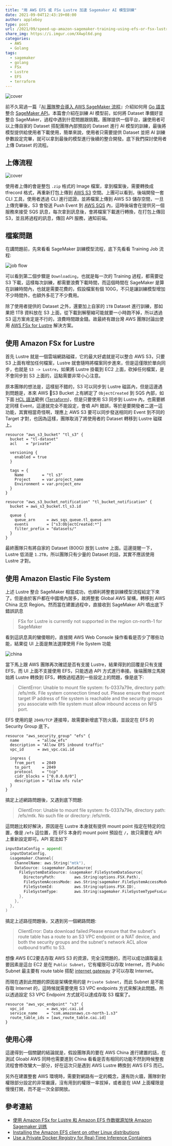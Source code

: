 ```yaml
---
title: "用 AWS EFS 或 FSx Lustre 加速 Sagemaker AI 模型訓練"
date: 2021-09-04T12:43:19+08:00
author: appleboy
type: post
url: /2021/09/speed-up-amazon-sagemaker-training-using-efs-or-fsx-lustre
share_img: https://i.imgur.com/X4wpl6d.png
categories:
  - AWS
  - Golang
tags:
  - sagemaker
  - golang
  - FSx
  - Lustre
  - EFS
  - terraform
---
```


![cover](https://i.imgur.com/X4wpl6d.png)

前不久寫過一篇『[AI 團隊整合導入 AWS SageMaker 流程][1]』介紹如何用 [Go 語言][2]整合 [SageMaker API][3]。本篇會介紹在訓練 AI 模型前，如何將 Dataset 準備好並整合 SageMaker，過程中遇到什麼問題跟挑戰。團隊提供一個平台，讓使用者可以上傳自家的 Dataset 搭配團隊內部預設的 Dataset 進行 AI 模型的訓練，最後將模型提供給使用者下載使用，簡單來說，使用者只需要提供 Dataset 並把 AI 訓練參數設定完畢，就可以拿到最後的模型進行後續的整合開發。底下我們探討使用者上傳 Dataset 的流程。

[1]:https://blog.wu-boy.com/2021/06/integratate-sagemaker-workflow-using-golang-api/
[2]:https://golang.org
[3]:https://aws.amazon.com/tw/pm/sagemaker/

<!--more-->

## 上傳流程

![cover](https://i.imgur.com/X4wpl6d.png)

使用者上傳的會是整包 `.zip` 格式的 Image 檔案，拿到檔案後，需要轉換成 tfrecord 格式，再重新打包上傳到 [AWS S3][11] 空間。上團可以看到，後端開發一套 CLI 工具，使用者透過 CLI 進行認證，並將檔案上傳到 AWS S3 儲存空間，一旦上傳完畢後，S3 會發送 Push Event 到 [AWS SQS][12] 內，這時後端會在提供另一個服務來接受 SQS 訊息，每次拿到訊息後，會將檔案下載進行轉換，在打包上傳回 S3，並且將過程的訊息，傳回 API 服務，通知前端。

[11]:https://aws.amazon.com/tw/s3/
[12]:https://aws.amazon.com/tw/sqs/

## 檔案問題

在講問題前，先來看看 SageMaker 訓練模型流程，底下先看看 Training Job 流程:

![job flow](https://i.imgur.com/K57zeNx.png)

可以看到第二個步驟是 `Downloading`，也就是每一次的 Training 過程，都需要從 S3 下載，這樣每次訓練，都需要浪費下載時間，而這個時間在 SageMaker 是算在訓練時間內，也就是需要花費的，假設檔案有個 100G，不只是讓訓練模型增加不少時間外，也額外多花了不少費用。

除了使用者提供的 Dataset 之外，還要加上自家的 `1TB` Dataset 進行訓練，那如果把 1TB 資料放在 S3 上面，從下載到解壓縮可能就要一小時跑不掉，所以透過 S3 這方案肯定是不行的，浪費時間跟金錢。故最終有跟台灣 AWS 團隊討論出使用 [AWS FSx for Lustre][21] 解決方案。

[21]:https://aws.amazon.com/tw/fsx/lustre/?

## 使用 Amazon FSx for Lustre

首先 Lustre 就是一個雲端網路磁碟，它的最大好處就是可以整合 AWS S3，只要 S3 上面有增加任何檔案，Lustre 就會隨時將檔案同步進來，但是這僅限於單向同步，也就是 `S3 -> Lustre`，如果將 Lustre 掛載到 EC2 上面，砍掉任何檔案，是不會同步到 S3 上面的，這點需要非常小心注意。

原本團隊的想法是，這樣挺不錯的，S3 可以同步到 Lustre 磁區內，但是這邊遇到問題是，本來 AWS S3 Bucket 上有綁定了 `ObjectCreated` 到 SQS 內部，如下面 [HCL 語法][32]範例 ([Terraform][31])，但是只要使用 S3 同步到 Lustre 內，也需要綁定同樣 Event，這邊就完全不能設定，會噴 API 錯誤，等於是要開發者二選一這功能，其實相當奇怪啊，理應上 AWS S3 要可以同步發送相同的 Event 到不同的 Target 才對，也因為這樣，團隊取消了將使用者的 Dataset 轉移到 Lustre 磁碟上。

[31]:https://www.terraform.io/
[32]:https://github.com/hashicorp/hcl

```hcl
resource "aws_s3_bucket" "tl_s3" {
  bucket = "tl-dataset"
  acl    = "private"

  versioning {
    enabled = true
  }

  tags = {
    Name        = "tl s3"
    Project     = var.project_name
    Environment = var.project_env
  }
}

resource "aws_s3_bucket_notification" "tl_bucket_notification" {
  bucket = aws_s3_bucket.tl_s3.id

  queue {
    queue_arn     = aws_sqs_queue.tl_queue.arn
    events        = ["s3:ObjectCreated:*"]
    filter_prefix = "datasets/"
  }
}
```

最終團隊只有將自家的 Dataset (800G) 放到 Lustre 上面。這邊提醒一下，Lustre 低消是 `1.2TB`，所以團隊只有少量的 Dataset 的話，其實不應該使用 Lustre 才對。

## 使用 Amazon Elastic File System

上述 Lustre 整合 SageMaker 相當成功，也順利將整套訓練模型流程給定下來了。但是由於客戶都在中國境內居多，故將整套 Global AWS 架構，轉移到 AWS China 北京 Region。然而當在建置過程中，直接收到 SageMaker API 噴出底下錯誤訊息

> FSx for Lustre is currently not supported in the region cn-north-1 for SageMaker

看到這訊息真的蠻傻眼的，直接開 AWS Web Console 操作看看是否少了哪些功能，結果從 UI 上面是無法選擇使用 File System 功能

![china](https://i.imgur.com/NfwgEtS.png)

當下馬上跟 AWS 團隊再次確認是否有支援 Lustre，結果得到的回覆是只有支援 EFS，而 UI 上面不支援使用 EFS，只能透過 API 方式進行串接。後端團隊立馬開始將 Lustre 轉換到 EFS，轉換過程遇到一些設定上的問題，像是底下:

> ClientError: Unable to mount file system: fs-0337a79e, directory path: /efs/mtk. File system connection timed out. Please ensure that mount target IP address of file system is reachable and the security groups you associate with file system must allow inbound access on NFS port.

EFS 使用的是 `2049/TCP` 連接埠，故需要新增底下防火牆，並設定在 EFS 的 Security Group 底下。

```hcl
resource "aws_security_group" "efs" {
  name        = "allow_efs"
  description = "Allow EFS inbound traffic"
  vpc_id      = aws_vpc.cai.id

  ingress {
    from_port   = 2049
    to_port     = 2049
    protocol    = "tcp"
    cidr_blocks = ["0.0.0.0/0"]
    description = "allow nfs rule"
  }
}
```

搞定上述網路問題後，又遇到底下問題:

> ClientError: Unable to mount file system: fs-0337a79e, directory path: /efs/mtk. No such file or directory: /efs/mtk.

這問題比較好解決，原因是在 Lustre 本身就有提供 mount point 指定在特定的位置，像是 `/efs` 這位置，而 EFS 本身的 mount point 預設在 `/`，故只需要在 API 上重新設定即可。API 寫法如下

```go
inputDataConfig = append(
  inputDataConfig,
  &sagemaker.Channel{
    ChannelName: aws.String("mtk"),
    DataSource: &sagemaker.DataSource{
      FileSystemDataSource: &sagemaker.FileSystemDataSource{
        DirectoryPath:        aws.String(options.FSX.Path),
        FileSystemAccessMode: aws.String(sagemaker.FileSystemAccessModeRo),
        FileSystemId:         aws.String(options.FSX.ID),
        FileSystemType:       aws.String(sagemaker.FileSystemTypeFsxLustre),
      },
    },
  },
)
```

搞定上述路徑問題後，又遇到另一個網路問題:

> ClientError: Data download failed:Please ensure that the subnet's route table has a route to an S3 VPC endpoint or a NAT device, and both the security groups and the subnet's network ACL allow outbound traffic to S3.

想像 AWS EC2要去存取 AWS S3 的資源，完全沒問題的，而可以成功讀取最主要因素是這台 EC2 是在 `Public Subnet`，它有權限可以存取 Internet，而 Public Subnet 最主要有 route table 搭配 [internet gateway][41] 才可以存取 Internet。

[41]:https://docs.aws.amazon.com/vpc/latest/userguide/VPC_Internet_Gateway.html

而現在遇到此問題的原因是架構使用的是 `Private Subnet`，而此 Subnet 是不能存取 Internet 的，這時候就需要使用 S3 VPC endpoints 方式來解決此問題。所以透過設定 S3 VPC Endpoint 方式就可以達成存取 S3 檔案了。

```hcl
resource "aws_vpc_endpoint" "s3" {
  vpc_id          = aws_vpc.cai.id
  service_name    = "com.amazonaws.cn-north-1.s3"
  route_table_ids = [aws_route_table.cai.id]
}
```

## 使用心得

這邊得到一個關鍵的結論就是，假設團隊真的要在 AWS China 進行建置的話，在測試 Gloabl AWS 同時也需要進到 China 看看是否有相同的功能不然到時候整套流程會修改蠻大一部分，好在這次只是遇到 AWS Lustre 轉換到 AWS EFS 而已。

另外在建置整套 AWS 環境時，需要對網路有一定的概念，還有防火牆，團隊針對權限部分設定的非常嚴謹，沒有用到的權限一率拔掉，或者是在 IAM 上面權限是慢慢打開，而不是一次全部開放。

## 參考連結

* [使用 Amazon FSx for Lustre 和 Amazon EFS 作数据源加快 Amazon Sagemaker 训练](https://aws.amazon.com/cn/blogs/china/use-amazon-fsx-for-lustre-and-amazon-efs-as-data-source-to-speed-up-amazon-sagemaker-training/)
* [Installing the Amazon EFS client on other Linux distributions](https://docs.aws.amazon.com/efs/latest/ug/installing-amazon-efs-utils.html#installing-other-distro)
* [Use a Private Docker Registry for Real-Time Inference Containers](https://docs.aws.amazon.com/sagemaker/latest/dg/your-algorithms-containers-inference-private.html)
